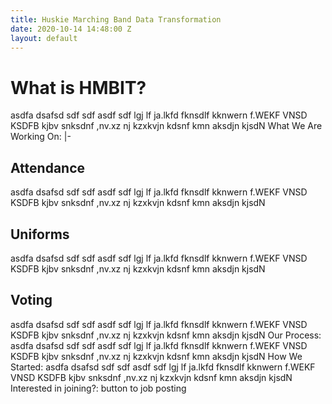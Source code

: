 ```yaml
---
title: Huskie Marching Band Data Transformation
date: 2020-10-14 14:48:00 Z
layout: default
---
```


# What is HMBIT? 

asdfa  dsafsd sdf sdf asdf sdf lgj lf ja.lkfd fknsdlf kknwern f.WEKF
VNSD KSDFB kjbv snksdnf ,nv.xz nj kzxkvjn kdsnf kmn aksdjn kjsdN
What We Are Working On: |-

## Attendance

asdfa  dsafsd sdf sdf asdf sdf lgj lf ja.lkfd fknsdlf kknwern f.WEKF VNSD KSDFB kjbv snksdnf ,nv.xz nj kzxkvjn kdsnf kmn aksdjn kjsdN

## Uniforms

asdfa  dsafsd sdf sdf asdf sdf lgj lf ja.lkfd fknsdlf kknwern f.WEKF VNSD KSDFB kjbv snksdnf ,nv.xz nj kzxkvjn kdsnf kmn aksdjn kjsdN

## Voting

asdfa  dsafsd sdf sdf asdf sdf lgj lf ja.lkfd fknsdlf kknwern f.WEKF VNSD KSDFB kjbv snksdnf ,nv.xz nj kzxkvjn kdsnf kmn aksdjn kjsdN
Our Process: asdfa  dsafsd sdf sdf asdf sdf lgj lf ja.lkfd fknsdlf kknwern f.WEKF
VNSD KSDFB kjbv snksdnf ,nv.xz nj kzxkvjn kdsnf kmn aksdjn kjsdN
How We Started: asdfa  dsafsd sdf sdf asdf sdf lgj lf ja.lkfd fknsdlf kknwern f.WEKF
VNSD KSDFB kjbv snksdnf ,nv.xz nj kzxkvjn kdsnf kmn aksdjn kjsdN
Interested in joining?: button to job posting